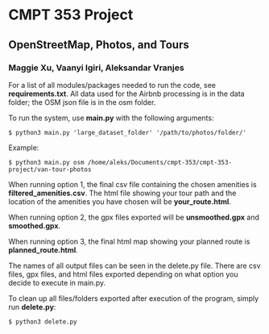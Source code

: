 # CMPT 353 Project
## OpenStreetMap, Photos, and Tours
### Maggie Xu, Vaanyi Igiri, Aleksandar Vranjes

For a list of all modules/packages needed to run the code, see **requirements.txt**.
All data used for the Airbnb processing is in the data folder; the OSM json file is in the osm folder.

To run the system, use **main.py** with the following arguments:

	$ python3 main.py 'large_dataset_folder' '/path/to/photos/folder/'

Example:

	$ python3 main.py osm /home/aleks/Documents/cmpt-353/cmpt-353-project/van-tour-photos

When running option 1, the final csv file containing the chosen amenities is **filtered_amenities.csv**. The html file showing your tour path and the location of the amenities you have chosen will be **your_route.html**.

When running option 2, the gpx files exported will be **unsmoothed.gpx** and **smoothed.gpx**.

When running option 3, the final html map showing your planned route is **planned_route.html**.

The names of all output files can be seen in the delete.py file. There are csv files, gpx files, and html files exported depending on what option you decide to execute in main.py.

To clean up all files/folders exported after execution of the program, simply run **delete.py**:

	$ python3 delete.py
